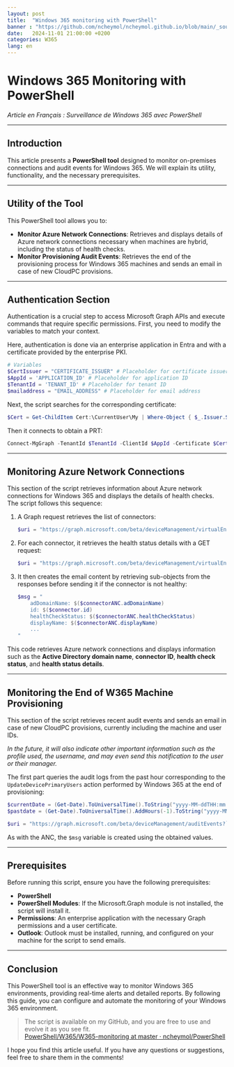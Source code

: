 ```yaml
---
layout: post
title:  "Windows 365 monitoring with PowerShell"
banner : "https://github.com/ncheymol/ncheymol.github.io/blob/main/_sources/w365-monitoring/1.jpg?raw=true"
date:   2024-11-01 21:00:00 +0200
categories: W365
lang: en
---
```


# Windows 365 Monitoring with PowerShell

*Article en Français : Surveillance de Windows 365 avec PowerShell*

---

## Introduction

This article presents a **PowerShell tool** designed to monitor on-premises connections and audit events for Windows 365. We will explain its utility, functionality, and the necessary prerequisites.

---

## Utility of the Tool

This PowerShell tool allows you to:

- **Monitor Azure Network Connections**: Retrieves and displays details of Azure network connections necessary when machines are hybrid, including the status of health checks.
- **Monitor Provisioning Audit Events**: Retrieves the end of the provisioning process for Windows 365 machines and sends an email in case of new CloudPC provisions.

---

## Authentication Section

Authentication is a crucial step to access Microsoft Graph APIs and execute commands that require specific permissions. First, you need to modify the variables to match your context.

Here, authentication is done via an enterprise application in Entra and with a certificate provided by the enterprise PKI.

```powershell
# Variables
$CertIssuer = "CERTIFICATE_ISSUER" # Placeholder for certificate issuer
$AppId = 'APPLICATION_ID' # Placeholder for application ID
$TenantId = 'TENANT_ID' # Placeholder for tenant ID
$mailaddress = "EMAIL_ADDRESS" # Placeholder for email address
```

Next, the script searches for the corresponding certificate:

```powershell
$Cert = Get-ChildItem Cert:\CurrentUser\My | Where-Object { $_.Issuer.StartsWith("$($CertIssuer)") }
```

Then it connects to obtain a PRT:

```powershell
Connect-MgGraph -TenantId $TenantId -ClientId $AppId -Certificate $Cert
```

---

## Monitoring Azure Network Connections

This section of the script retrieves information about Azure network connections for Windows 365 and displays the details of health checks. The script follows this sequence:

1. A Graph request retrieves the list of connectors:

    ```powershell
    $uri = "https://graph.microsoft.com/beta/deviceManagement/virtualEndpoint/onPremisesConnections"
    ```

2. For each connector, it retrieves the health status details with a GET request:

    ```powershell
    $uri = "https://graph.microsoft.com/beta/deviceManagement/virtualEndpoint/onPremisesConnections/$($connectorANC.id)?select=healthCheckStatusDetails"
    ```

3. It then creates the email content by retrieving sub-objects from the responses before sending it if the connector is not healthy:

    ```powershell
    $msg = "
        adDomainName: $($connectorANC.adDomainName)
        id: $($connector.id)
        healthCheckStatus: $($connectorANC.healthCheckStatus)
        displayName: $($connectorANC.displayName)
        ...
    "
    ```

This code retrieves Azure network connections and displays information such as the **Active Directory domain name**, **connector ID**, **health check status**, and **health status details**.

---

## Monitoring the End of W365 Machine Provisioning

This section of the script retrieves recent audit events and sends an email in case of new CloudPC provisions, currently including the machine and user IDs.

*In the future, it will also indicate other important information such as the profile used, the username, and may even send this notification to the user or their manager.*

The first part queries the audit logs from the past hour corresponding to the `UpdateDevicePrimaryUsers` action performed by Windows 365 at the end of provisioning:

```powershell
$currentDate = (Get-Date).ToUniversalTime().ToString("yyyy-MM-ddTHH:mm:ss.fffZ")
$pastdate = (Get-Date).ToUniversalTime().AddHours(-1).ToString("yyyy-MM-ddTHH:mm:ss.000Z")

$uri = "https://graph.microsoft.com/beta/deviceManagement/auditEvents?`$filter=activityType eq 'UpdateDevicePrimaryUsers ManagedDevice' and activityDateTime gt $pastdate and activityDateTime le $currentdate&`$orderby=activityDateTime desc"
```

As with the ANC, the `$msg` variable is created using the obtained values.

---

## Prerequisites

Before running this script, ensure you have the following prerequisites:

- **PowerShell**
- **PowerShell Modules**: If the Microsoft.Graph module is not installed, the script will install it.
- **Permissions**: An enterprise application with the necessary Graph permissions and a user certificate.
- **Outlook**: Outlook must be installed, running, and configured on your machine for the script to send emails.

---

## Conclusion

This PowerShell tool is an effective way to monitor Windows 365 environments, providing real-time alerts and detailed reports. By following this guide, you can configure and automate the monitoring of your Windows 365 environment.

> The script is available on my GitHub, and you are free to use and evolve it as you see fit.  
> [PowerShell/W365/W365-monitoring at master · ncheymol/PowerShell](https://github.com/ncheymol/PowerShell/tree/master/W365/W365-monitoring)

I hope you find this article useful. If you have any questions or suggestions, feel free to share them in the comments!